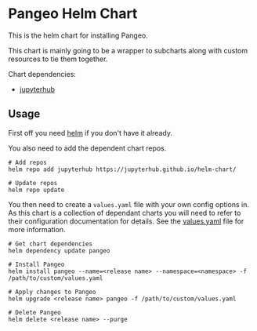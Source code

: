 # Pangeo Helm Chart

This is the helm chart for installing Pangeo.

This chart is mainly going to be a wrapper to subcharts along with custom resources to tie them together.

Chart dependencies:
 - [jupyterhub](https://zero-to-jupyterhub.readthedocs.io/en/latest/)

## Usage

First off you need [helm](https://github.com/kubernetes/helm) if you don't have it already.

You also need to add the dependent chart repos.

```shell
# Add repos
helm repo add jupyterhub https://jupyterhub.github.io/helm-chart/

# Update repos
helm repo update
```

You then need to create a `values.yaml` file with your own config options in. As this chart is a collection of dependant charts you will need to refer to their configuration documentation for details. See the [values.yaml](pangeo/values.yaml) file for more information.

```shell
# Get chart dependencies
helm dependency update pangeo

# Install Pangeo
helm install pangeo --name=<release name> --namespace=<namespace> -f /path/to/custom/values.yaml

# Apply changes to Pangeo
helm upgrade <release name> pangeo -f /path/to/custom/values.yaml

# Delete Pangeo
helm delete <release name> --purge
```
